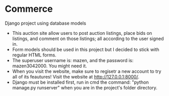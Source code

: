 # Commerce
 Django project using database models
 
 * This auction site allow users to post auction listings, place bids on listings, and comment on those listings; all according to the user signed in.
 * Form models should be used in this project but I decided to stick with regular HTML forms.
 * The superuser username is: mazen, and the password is: mazen3042000. You might need it.
 * When you visit the website, make sure to regisetr a new account to try all of its feautures! Visit the website at http://127.0.0.1:8000/.
 * Django must be installed first, run in cmd the command: "python manage.py runserver" when you are in the project's folder directory.
